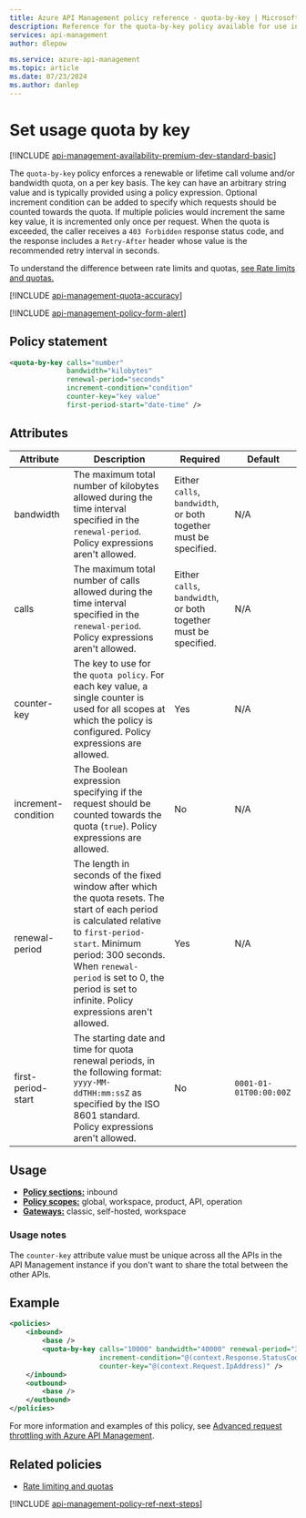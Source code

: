 ```yaml
---
title: Azure API Management policy reference - quota-by-key | Microsoft Docs
description: Reference for the quota-by-key policy available for use in Azure API Management. Provides policy usage, settings, and examples.
services: api-management
author: dlepow

ms.service: azure-api-management
ms.topic: article
ms.date: 07/23/2024
ms.author: danlep
---
```

# Set usage quota by key

[!INCLUDE [api-management-availability-premium-dev-standard-basic](../../includes/api-management-availability-premium-dev-standard-basic.md)]

The `quota-by-key` policy enforces a renewable or lifetime call volume and/or bandwidth quota, on a per key basis. The key can have an arbitrary string value and is typically provided using a policy expression. Optional increment condition can be added to specify which requests should be counted towards the quota. If multiple policies would increment the same key value, it is incremented only once per request. When the quota is exceeded, the caller receives a `403 Forbidden` response status code, and the response includes a `Retry-After` header whose value is the recommended retry interval in seconds.

To understand the difference between rate limits and quotas, [see Rate limits and quotas.](./api-management-sample-flexible-throttling.md#rate-limits-and-quotas)

[!INCLUDE [api-management-quota-accuracy](../../includes/api-management-quota-accuracy.md)]

[!INCLUDE [api-management-policy-form-alert](../../includes/api-management-policy-form-alert.md)]


## Policy statement

```xml
<quota-by-key calls="number"
              bandwidth="kilobytes"
              renewal-period="seconds"
              increment-condition="condition"
              counter-key="key value"
              first-period-start="date-time" />
```

## Attributes

| Attribute                | Description                                                                                               | Required                                                         | Default |
| ------------------- | --------------------------------------------------------------------------------------------------------- | ---------------------------------------------------------------- | ------- |
| bandwidth           | The maximum total number of kilobytes allowed during the time interval specified in the `renewal-period`. Policy expressions aren't allowed.| Either `calls`, `bandwidth`, or both together must be specified. | N/A     |
| calls               | The maximum total number of calls allowed during the time interval specified in the `renewal-period`. Policy expressions aren't allowed.    | Either `calls`, `bandwidth`, or both together must be specified. | N/A     |
| counter-key         | The key to use for the `quota policy`. For each key value, a single counter is used for all scopes at which the policy is configured. Policy expressions are allowed.             | Yes                                                              | N/A     |
| increment-condition | The Boolean expression specifying if the request should be counted towards the quota (`true`). Policy expressions are allowed.             | No                                                               | N/A     |
| renewal-period      | The length in seconds of the fixed window after which the quota resets. The start of each period is calculated relative to `first-period-start`. Minimum period: 300 seconds. When `renewal-period` is set to 0, the period is set to infinite. Policy expressions aren't allowed.                                                  | Yes                                                              | N/A     |
| first-period-start      | The starting date and time for quota renewal periods, in the following format: `yyyy-MM-ddTHH:mm:ssZ` as specified by the ISO 8601 standard. Policy expressions aren't allowed.   | No                                                              | `0001-01-01T00:00:00Z`     |


## Usage

- [**Policy sections:**](./api-management-howto-policies.md#sections) inbound
- [**Policy scopes:**](./api-management-howto-policies.md#scopes) global, workspace, product, API, operation
- [**Gateways:**](api-management-gateways-overview.md) classic, self-hosted, workspace

### Usage notes

The `counter-key` attribute value must be unique across all the APIs in the API Management instance if you don't want to share the total between the other APIs.

## Example

```xml
<policies>
    <inbound>
        <base />
        <quota-by-key calls="10000" bandwidth="40000" renewal-period="3600"
                      increment-condition="@(context.Response.StatusCode >= 200 && context.Response.StatusCode < 400)"
                      counter-key="@(context.Request.IpAddress)" />
    </inbound>
    <outbound>
        <base />
    </outbound>
</policies>
```

For more information and examples of this policy, see [Advanced request throttling with Azure API Management](./api-management-sample-flexible-throttling.md).

## Related policies

* [Rate limiting and quotas](api-management-policies.md#rate-limiting-and-quotas)

[!INCLUDE [api-management-policy-ref-next-steps](../../includes/api-management-policy-ref-next-steps.md)]
